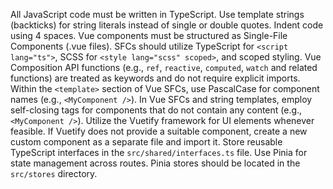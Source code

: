 All JavaScript code must be written in TypeScript.
Use template strings (backticks) for string literals instead of single or double quotes.
Indent code using 4 spaces.
Vue components must be structured as Single-File Components (.vue files).
SFCs should utilize TypeScript for `<script lang="ts">`, SCSS for `<style lang="scss" scoped>`, and scoped styling.
Vue Composition API functions (e.g., `ref`, `reactive`, `computed`, `watch` and related functions) are treated as keywords and do not require explicit imports.
Within the `<template>` section of Vue SFCs, use PascalCase for component names (e.g., `<MyComponent />`).
In Vue SFCs and string templates, employ self-closing tags for components that do not contain any content (e.g., `<MyComponent />`).
Utilize the Vuetify framework for UI elements whenever feasible.
If Vuetify does not provide a suitable component, create a new custom component as a separate file and import it.
Store reusable TypeScript interfaces in the `src/shared/interfaces.ts` file.
Use Pinia for state management across routes.
Pinia stores should be located in the `src/stores` directory.
